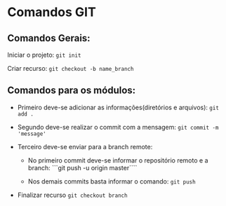 # Comandos GIT

## Comandos Gerais:
Iniciar o projeto:
```git init```

Criar recurso:
```git checkout -b name_branch```

## Comandos para os módulos:
- Primeiro deve-se adicionar as informações(diretórios e arquivos):
```git add . ```

- Segundo deve-se realizar o commit com a mensagem:
```git commit -m 'message' ```

- Terceiro deve-se enviar para a branch remote:
    - No primeiro commit deve-se informar o repositório remoto e a branch:
    ```git push -u origin master````

    - Nos demais commits basta informar o comando:
```git push```

- Finalizar recurso 
```git checkout branch```

